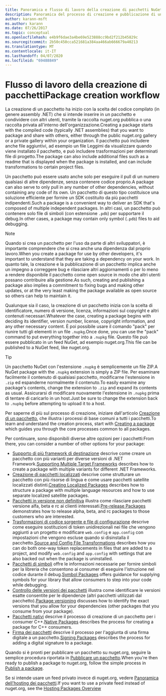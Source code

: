 ```yaml
---
title: Panoramica e flusso di lavoro della creazione di pacchetti NuGet
description: Panoramica del processo di creazione e pubblicazione di un pacchetto NuGet, con collegamenti ad altre parti specifiche del processo.
author: karann-msft
ms.author: karann
ms.date: 07/26/2017
ms.topic: conceptual
ms.openlocfilehash: e4b9f6dae3a4be69e523888cc9bd2f212b45829c
ms.sourcegitcommit: 2b50c450cca521681a384aa466ab666679a40213
ms.translationtype: MT
ms.contentlocale: it-IT
ms.lasthandoff: 04/07/2020
ms.locfileid: "69488849"
---
```

# <a name="package-creation-workflow"></a><span data-ttu-id="c93d6-103">Flusso di lavoro della creazione di pacchetti</span><span class="sxs-lookup"><span data-stu-id="c93d6-103">Package creation workflow</span></span>

<span data-ttu-id="c93d6-104">La creazione di un pacchetto ha inizio con la scelta del codice compilato (in genere assembly .NET) che si intende inserire in un pacchetto e condividere con altri utenti, tramite la raccolta nuget.org pubblica o una raccolta privata all'interno dell'organizzazione.</span><span class="sxs-lookup"><span data-stu-id="c93d6-104">Creating a package starts with the compiled code (typically .NET assemblies) that you want to package and share with others, either through the public nuget.org gallery or a private gallery within your organization.</span></span> <span data-ttu-id="c93d6-105">Il pacchetto può includere anche file aggiuntivi, ad esempio un file Leggimi da visualizzare quando viene installato il pacchetto, e può includere trasformazioni per determinati file di progetto.</span><span class="sxs-lookup"><span data-stu-id="c93d6-105">The package can also include additional files such as a readme that is displayed when the package is installed, and can include transformations to certain project files.</span></span>

<span data-ttu-id="c93d6-106">Un pacchetto può essere usato anche solo per eseguire il pull di un numero qualsiasi di altre dipendenze, senza contenere codice proprio.</span><span class="sxs-lookup"><span data-stu-id="c93d6-106">A package can also serve to only pull in any number of other dependencies, without containing any code of its own.</span></span> <span data-ttu-id="c93d6-107">Un pacchetto di questo tipo costituisce una soluzione efficiente per fornire un SDK costituito da più pacchetti indipendenti.</span><span class="sxs-lookup"><span data-stu-id="c93d6-107">Such a package is a convenient way to deliver an SDK that's composed of multiple independent packages.</span></span> <span data-ttu-id="c93d6-108">In altri casi, un pacchetto può contenere solo file di simboli (con estensione `.pdb`) per supportare il debug.</span><span class="sxs-lookup"><span data-stu-id="c93d6-108">In other cases, a package may contain only symbol (`.pdb`) files to aid debugging.</span></span>

> [!Note]
> <span data-ttu-id="c93d6-109">Quando si crea un pacchetto per l'uso da parte di altri sviluppatori, è importante comprendere che si crea anche una dipendenza dal proprio lavoro.</span><span class="sxs-lookup"><span data-stu-id="c93d6-109">When you create a package for use by other developers, it's important to understand that they are taking a dependency on your work.</span></span> <span data-ttu-id="c93d6-110">In quanto tale, la creazione e la pubblicazione di un pacchetto implica anche un impegno a correggere bug e rilasciare altri aggiornamenti o per lo meno a rendere disponibile il pacchetto come open source in modo che altri utenti possano contribuire alla gestione.</span><span class="sxs-lookup"><span data-stu-id="c93d6-110">As such, creating and publishing a package also implies a commitment to fixing bugs and making other updates, or at the very least making the package available as open source so others can help to maintain it.</span></span>

<span data-ttu-id="c93d6-111">Qualunque sia il caso, la creazione di un pacchetto inizia con la scelta di identificatore, numero di versione, licenza, informazioni sul copyright e altri contenuti necessari.</span><span class="sxs-lookup"><span data-stu-id="c93d6-111">Whatever the case, creating a package begins with deciding its identifier, version number, license, copyright information, and any other necessary content.</span></span> <span data-ttu-id="c93d6-112">È poi possibile usare il comando "pack" per riunire tutti gli elementi in un file `.nupkg`.</span><span class="sxs-lookup"><span data-stu-id="c93d6-112">Once done, you can use the "pack" command to put everything together into a `.nupkg` file.</span></span> <span data-ttu-id="c93d6-113">Questo file può essere pubblicato in un feed NuGet, ad esempio nuget.org.</span><span class="sxs-lookup"><span data-stu-id="c93d6-113">This file can be published to a NuGet feed, like nuget.org.</span></span>

> [!Tip]
> <span data-ttu-id="c93d6-114">Un pacchetto NuGet con l'estensione `.nupkg` è semplicemente un file ZIP.</span><span class="sxs-lookup"><span data-stu-id="c93d6-114">A NuGet package with the `.nupkg` extension is simply a ZIP file.</span></span> <span data-ttu-id="c93d6-115">Per esaminare facilmente il contenuto di qualsiasi pacchetto, modificarne l'estensione in `.zip` ed espanderne normalmente il contenuto.</span><span class="sxs-lookup"><span data-stu-id="c93d6-115">To easily examine any package's contents, change the extension to `.zip` and expand its contents as usual.</span></span> <span data-ttu-id="c93d6-116">Assicurarsi di modificare nuovamente l'estensione in `.nupkg` prima di tentare di caricarlo in un host.</span><span class="sxs-lookup"><span data-stu-id="c93d6-116">Just be sure to change the extension back to `.nupkg` before attempting to upload it to a host.</span></span>

<span data-ttu-id="c93d6-117">Per saperne di più sul processo di creazione, iniziare dall'articolo [Creazione di un pacchetto](../create-packages/creating-a-package.md), che illustra i processi di base comuni a tutti i pacchetti.</span><span class="sxs-lookup"><span data-stu-id="c93d6-117">To learn and understand the creation process, start with [Creating a package](../create-packages/creating-a-package.md) which guides you through the core processes common to all packages.</span></span>

<span data-ttu-id="c93d6-118">Per continuare, sono disponibili diverse altre opzioni per i pacchetti:</span><span class="sxs-lookup"><span data-stu-id="c93d6-118">From there, you can consider a number of other options for your package:</span></span>

- <span data-ttu-id="c93d6-119">[Supporto di più framework di destinazione](../create-packages/supporting-multiple-target-frameworks.md) descrive come creare un pacchetto con più varianti per diverse versioni di .NET Framework.</span><span class="sxs-lookup"><span data-stu-id="c93d6-119">[Supporting Multiple Target Frameworks](../create-packages/supporting-multiple-target-frameworks.md) describes how to create a package with multiple variants for different .NET Frameworks.</span></span>
- <span data-ttu-id="c93d6-120">[Creazione di pacchetti localizzati](../create-packages/creating-localized-packages.md) descrive come strutturare un pacchetto con più risorse di lingua e come usare pacchetti satellite localizzati distinti.</span><span class="sxs-lookup"><span data-stu-id="c93d6-120">[Creating Localized Packages](../create-packages/creating-localized-packages.md) describes how to structure a package with multiple language resources and how to use separate localized satellite packages.</span></span>
- <span data-ttu-id="c93d6-121">[Pacchetti in versione non definitiva](../create-packages/prerelease-packages.md) illustra come rilasciare pacchetti versione alfa, beta e rc ai clienti interessati.</span><span class="sxs-lookup"><span data-stu-id="c93d6-121">[Pre-release Packages](../create-packages/prerelease-packages.md) demonstrates how to release alpha, beta, and rc packages to those customers who are interested.</span></span>
- <span data-ttu-id="c93d6-122">[Trasformazioni di codice sorgente e file di configurazione](../create-packages/source-and-config-file-transformations.md) descrive come eseguire sostituzioni di token unidirezionali nei file che vengono aggiunti a un progetto e modificare `web.config` e `app.config` con impostazioni che vengono escluse quando si disinstalla il pacchetto.</span><span class="sxs-lookup"><span data-stu-id="c93d6-122">[Source and Config File Transformations](../create-packages/source-and-config-file-transformations.md) describes how you can do both one-way token replacements in files that are added to a project, and modify `web.config` and `app.config` with settings that are also backed out when the package is uninstalled.</span></span>
- <span data-ttu-id="c93d6-123">[Pacchetti di simboli](../create-packages/symbol-packages-snupkg.md) offre le informazioni necessarie per fornire simboli per la libreria che consentono ai consumer di eseguire l'istruzione nel codice durante il debug.</span><span class="sxs-lookup"><span data-stu-id="c93d6-123">[Symbol Packages](../create-packages/symbol-packages-snupkg.md) offers guidance for supplying symbols for your library that allow consumers to step into your code while debugging.</span></span>
- <span data-ttu-id="c93d6-124">[Controllo delle versioni dei pacchetti](../concepts/package-versioning.md) illustra come identificare le versioni esatte consentite per le dipendenze (altri pacchetti utilizzati dal pacchetto).</span><span class="sxs-lookup"><span data-stu-id="c93d6-124">[Package versioning](../concepts/package-versioning.md) discusses how to identify the exact versions that you allow for your dependencies (other packages that you consume from your package).</span></span>
- <span data-ttu-id="c93d6-125">[Pacchetti nativi](../guides/native-packages.md) descrive il processo di creazione di un pacchetto per i consumer C++.</span><span class="sxs-lookup"><span data-stu-id="c93d6-125">[Native Packages](../guides/native-packages.md) describes the process for creating a package for C++ consumers.</span></span>
- <span data-ttu-id="c93d6-126">[Firma dei pacchetti](../create-packages/sign-a-package.md) descrive il processo per l'aggiunta di una firma digitale a un pacchetto.</span><span class="sxs-lookup"><span data-stu-id="c93d6-126">[Signing Packages](../create-packages/sign-a-package.md) describes the process for adding a digital signature to a package.</span></span>

<span data-ttu-id="c93d6-127">Quando si è pronti per pubblicare un pacchetto su nuget.org, seguire la semplice procedura riportata in [Pubblicare un pacchetto](../nuget-org/publish-a-package.md).</span><span class="sxs-lookup"><span data-stu-id="c93d6-127">When you're then ready to publish a package to nuget.org, follow the simple process in [Publish a package](../nuget-org/publish-a-package.md).</span></span>

<span data-ttu-id="c93d6-128">Se si intende usare un feed privato invece di nuget.org, vedere [Panoramica dell'hosting dei pacchetti](../hosting-packages/overview.md).</span><span class="sxs-lookup"><span data-stu-id="c93d6-128">If you want to use a private feed instead of nuget.org, see the [Hosting Packages Overview](../hosting-packages/overview.md)</span></span>
